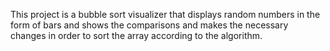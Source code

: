This project is a bubble sort visualizer that displays random numbers in the form of bars and shows the comparisons and makes the necessary changes in order to sort the array according to the algorithm.
